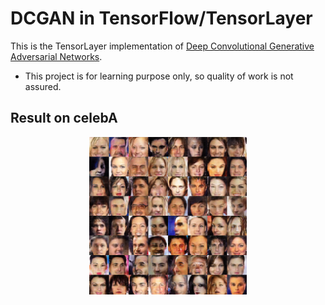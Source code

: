 # DCGAN in TensorFlow/TensorLayer


This is the TensorLayer implementation of [Deep Convolutional Generative Adversarial Networks](http://arxiv.org/abs/1511.06434).

- This project is for learning purpose only, so quality of work is not assured.

    
## Result on celebA


<a href="http://tensorlayer.readthedocs.io">
<div align="center">
	<img src="img/result.png" width="50%" height="50%"/>
</div>
</a>
